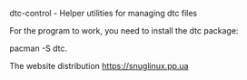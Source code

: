 dtc-control - Helper utilities for managing dtc files

For the program to work, you need to install the dtc package:

pacman -S dtc.

The website distribution https://snuglinux.pp.ua
